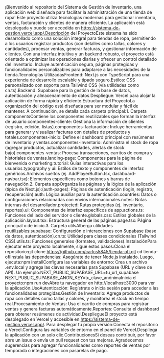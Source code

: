 ¡Bienvenido al repositorio del Sistema de Gestión de Inventario, una aplicación web diseñada para facilitar la administración de una tienda de ropa! Este proyecto utiliza tecnologías modernas para gestionar inventario, ventas, facturación y clientes de manera eficiente. La aplicación está desplegada y puede ser accedida en https://sistema-de-gestion.vercel.app/.Descripción del ProyectoEste sistema ha sido desarrollado como una solución integral para tiendas de ropa, permitiendo a los usuarios registrar productos (con detalles como tallas, colores y cantidades), procesar ventas, generar facturas, y gestionar información de clientes. Con una interfaz intuitiva y un backend robusto, el proyecto está orientado a optimizar las operaciones diarias y ofrecer un control detallado del inventario. Incluye autenticación segura, páginas protegidas y funcionalidades personalizables para adaptarse a las necesidades de la tienda.Tecnologías UtilizadasFrontend: Next.js con TypeScript para una experiencia de desarrollo escalable y tipado seguro.Estilos: CSS personalizado con soporte para Tailwind CSS (vía utilidades como cn.ts).Backend: Supabase para la gestión de la base de datos, autenticación y almacenamiento de datos.Despliegue: Vercel para alojar la aplicación de forma rápida y eficiente.Estructura del ProyectoLa organización del código está diseñada para ser modular y fácil de mantener. A continuación, se detalla cada carpeta principal:1. Carpeta componentsContiene los componentes reutilizables que forman la interfaz de usuario:componentes-cliente: Gestiona la información de clientes (registro, edición, listas).componentes-facturación: Incluye herramientas para generar y visualizar facturas con detalles de productos y totales.componentes-inicio: Define el dashboard principal con resúmenes de inventario y ventas.componentes-inventario: Administra el stock de ropa (agregar productos, actualizar cantidades, alertas de stock bajo).componentes-ventas: Procesa transacciones, carritos de compra y historiales de ventas.landing-page: Componentes para la página de bienvenida o marketing.tutorial: Guías interactivas para los usuarios.typography y ui: Estilos de texto y componentes de interfaz genéricos.Archivos sueltos (ej. AddPlayerButton.tsx, dashboard-navbar.tsx): Elementos específicos como botones y barras de navegación.2. Carpeta appOrganiza las páginas y la lógica de la aplicación (típica de Next.js):(auth-pages): Páginas de autenticación (login, registro, recuperación).auth: Lógica auxiliar para la autenticación.countries: Datos o configuraciones relacionadas con envíos internacionales.notes: Notas internas del desarrollador.protected: Rutas protegidas (ej. inventario, reportes).ui: Componentes de interfaz específicos de app.actions.ts: Funciones del lado del servidor o cliente.globals.css: Estilos globales de la aplicación.layout.tsx: Estructura general de las páginas.page.tsx: Página principal o de inicio.3. Carpeta utilsAlberga utilidades reutilizables:supabase: Configuración e interacciones con Supabase (base de datos, autenticación).cn.ts: Utilidad para clases condicionales (Tailwind CSS).utils.ts: Funciones generales (formateo, validaciones).InstalaciónPara ejecutar este proyecto localmente, sigue estos pasos:Clona el repositorio:git clone https://github.com/carlos5845/tienda-ofi.git
cd tienda-ofiInstala las dependencias: Asegúrate de tener Node.js instalado. Luego, ejecuta:npm installConfigura las variables de entorno: Crea un archivo .env.local y agrega las claves necesarias para Supabase (URL y clave de API). Un ejemplo:NEXT_PUBLIC_SUPABASE_URL=tu_url_supabase
NEXT_PUBLIC_SUPABASE_ANON_KEY=tu_clave_anónimaInicia el proyecto:npm run devAbre tu navegador en http://localhost:3000 para ver la aplicación.UsoAutenticación: Regístrate o inicia sesión para acceder a las funcionalidades protegidas.Gestión de Inventario: Agrega productos de ropa con detalles como tallas y colores, y monitorea el stock en tiempo real.Procesamiento de Ventas: Usa el carrito de compras para registrar ventas y genera facturas automáticamente.Reportes: Consulta el dashboard para obtener resúmenes de actividad.DespliegueEl proyecto está desplegado en Vercel y accesible en https://sistema-de-gestion.vercel.app/. Para desplegar tu propia versión:Conecta el repositorio a Vercel.Configura las variables de entorno en el panel de Vercel.Despliega la aplicación con un solo clic.ContribucionesSi deseas contribuir, por favor abre un issue o envía un pull request con tus mejoras. Agradecemos sugerencias para agregar funcionalidades como reportes de ventas por temporada o integraciones con pasarelas de pago.
